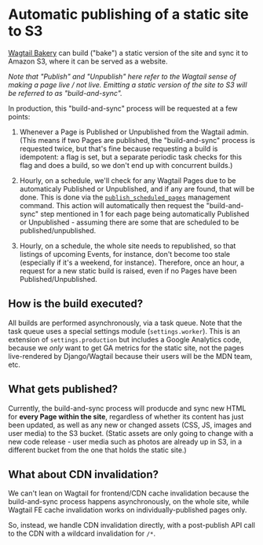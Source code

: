 # Automatic publishing of a static site to S3

[Wagtail Bakery](https://github.com/wagtail/wagtail-bakery) can build ("bake") a static version of the site and sync it to Amazon S3, where it can be served as a website.

_Note that "Publish" and "Unpublish" here refer to the Wagtail sense of making a page live / not live. Emitting a static version of the site to S3 will be referred to as "build-and-sync"._

In production, this "build-and-sync" process will be requested at a few points:

1. Whenever a Page is Published or Unpublished from the Wagtail admin. (This means if two Pages are published, the "build-and-sync" process is requested twice, but that's fine because requesting a build is idempotent: a flag is set, but a separate periodic task checks for this flag and does a build, so we don't end up with concurrent builds.)

2. Hourly, on a schedule, we'll check for any Wagtail Pages due to be automaticaly Published or Unpublished, and if any are found, that will be done. This is done via the [`publish_scheduled_pages`](https://docs.wagtail.io/en/v2.0/reference/management_commands.html#publish-scheduled-pages) management command. This action will automatically then request the "build-and-sync" step mentioned in 1 for each page being automatically Published or Unpublished - assuming there are some that are scheduled to be published/unpublished.

3. Hourly, on a schedule, the whole site needs to republished, so that listings of upcoming Events, for instance, don't become too stale (especially if it's a weekend, for instance). Therefore, once an hour, a request for a new static build is raised, even if no Pages have been Published/Unpublished.

## How is the build executed?

All builds are performed asynchronously, via a task queue. Note that the task queue uses a special settings module (`settings.worker`). This is an extension of `settings.production` but includes a Google Analytics code, because we _only_ want to get GA metrics for the static site, not the pages live-rendered by Django/Wagtail because their users will be the MDN team, etc.

## What gets published?

Currently, the build-and-sync process will producde and sync new HTML for **every Page within the site**, regardless of whether its content has just been updated, as well as any new or changed assets (CSS, JS, images and user media) to the S3 bucket. (Static assets are only going to change with a new code release - user media such as photos are already up in S3, in a different bucket from the one that holds the static site.)

## What about CDN invalidation?

We can't lean on Wagtail for frontend/CDN cache invalidation because the build-and-sync process happens asynchronously, on the whole site, while Wagtail FE cache invalidation works on individually-published pages only.

So, instead, we handle CDN invalidation directly, with a post-publish API call to the CDN with a wildcard invalidation for `/*`.
